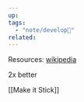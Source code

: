 ```yaml
---
up: 
tags:
  - "note/develop🍃"
related:
---
```



Resources:
[wikipedia](https://en.wikipedia.org/wiki/Spaced_repetition)

2x better 

[[Make it Stick]]